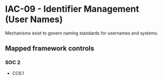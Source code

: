 # IAC-09 - Identifier Management (User Names)
Mechanisms exist to govern naming standards for usernames and systems.
## Mapped framework controls
### SOC 2
- CC6.1